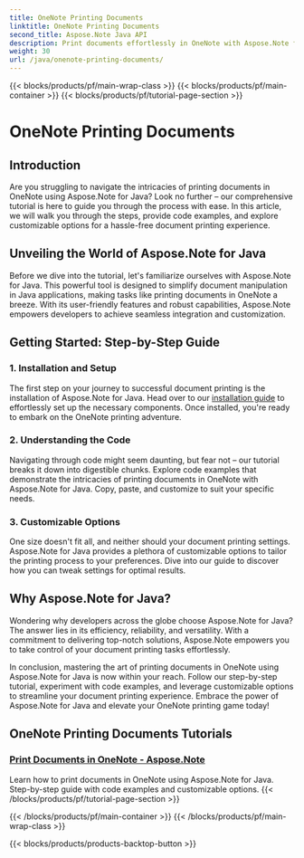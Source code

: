 ```yaml
---
title: OneNote Printing Documents
linktitle: OneNote Printing Documents
second_title: Aspose.Note Java API
description: Print documents effortlessly in OneNote with Aspose.Note for Java. These tutorials offer step-by-step guidance and code examplesfor seamless document printing.
weight: 30
url: /java/onenote-printing-documents/
---
```


{{< blocks/products/pf/main-wrap-class >}}
{{< blocks/products/pf/main-container >}}
{{< blocks/products/pf/tutorial-page-section >}}

# OneNote Printing Documents


## Introduction

Are you struggling to navigate the intricacies of printing documents in OneNote using Aspose.Note for Java? Look no further – our comprehensive tutorial is here to guide you through the process with ease. In this article, we will walk you through the steps, provide code examples, and explore customizable options for a hassle-free document printing experience.

## Unveiling the World of Aspose.Note for Java

Before we dive into the tutorial, let's familiarize ourselves with Aspose.Note for Java. This powerful tool is designed to simplify document manipulation in Java applications, making tasks like printing documents in OneNote a breeze. With its user-friendly features and robust capabilities, Aspose.Note empowers developers to achieve seamless integration and customization.

## Getting Started: Step-by-Step Guide

### 1. Installation and Setup

The first step on your journey to successful document printing is the installation of Aspose.Note for Java. Head over to our [installation guide](https://releases.aspose.com/note/java/) to effortlessly set up the necessary components. Once installed, you're ready to embark on the OneNote printing adventure.

### 2. Understanding the Code

Navigating through code might seem daunting, but fear not – our tutorial breaks it down into digestible chunks. Explore code examples that demonstrate the intricacies of printing documents in OneNote with Aspose.Note for Java. Copy, paste, and customize to suit your specific needs.

### 3. Customizable Options

One size doesn't fit all, and neither should your document printing settings. Aspose.Note for Java provides a plethora of customizable options to tailor the printing process to your preferences. Dive into our guide to discover how you can tweak settings for optimal results.

## Why Aspose.Note for Java?

Wondering why developers across the globe choose Aspose.Note for Java? The answer lies in its efficiency, reliability, and versatility. With a commitment to delivering top-notch solutions, Aspose.Note empowers you to take control of your document printing tasks effortlessly.

In conclusion, mastering the art of printing documents in OneNote using Aspose.Note for Java is now within your reach. Follow our step-by-step tutorial, experiment with code examples, and leverage customizable options to streamline your document printing experience. Embrace the power of Aspose.Note for Java and elevate your OneNote printing game today!
## OneNote Printing Documents Tutorials
### [Print Documents in OneNote - Aspose.Note](./print-documents/)
Learn how to print documents in OneNote using Aspose.Note for Java. Step-by-step guide with code examples and customizable options.
{{< /blocks/products/pf/tutorial-page-section >}}

{{< /blocks/products/pf/main-container >}}
{{< /blocks/products/pf/main-wrap-class >}}

{{< blocks/products/products-backtop-button >}}
